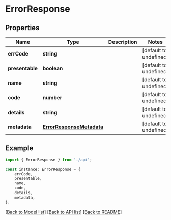 # ErrorResponse


## Properties

Name | Type | Description | Notes
------------ | ------------- | ------------- | -------------
**errCode** | **string** |  | [default to undefined]
**presentable** | **boolean** |  | [default to undefined]
**name** | **string** |  | [default to undefined]
**code** | **number** |  | [default to undefined]
**details** | **string** |  | [default to undefined]
**metadata** | [**ErrorResponseMetadata**](ErrorResponseMetadata.md) |  | [default to undefined]

## Example

```typescript
import { ErrorResponse } from './api';

const instance: ErrorResponse = {
    errCode,
    presentable,
    name,
    code,
    details,
    metadata,
};
```

[[Back to Model list]](../README.md#documentation-for-models) [[Back to API list]](../README.md#documentation-for-api-endpoints) [[Back to README]](../README.md)
